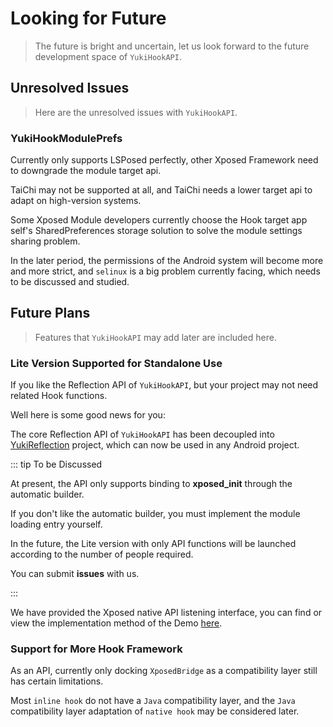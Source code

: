 # Looking for Future

> The future is bright and uncertain, let us look forward to the future development space of `YukiHookAPI`.

## Unresolved Issues

> Here are the unresolved issues with `YukiHookAPI`.

### YukiHookModulePrefs

Currently only supports LSPosed perfectly, other Xposed Framework need to downgrade the module target api.

TaiChi may not be supported at all, and TaiChi needs a lower target api to adapt on high-version systems.

Some Xposed Module developers currently choose the Hook target app self's SharedPreferences storage solution to solve the module settings sharing problem.

In the later period, the permissions of the Android system will become more and more strict, and `selinux` is a big problem currently facing, which needs to be discussed and studied.

## Future Plans

> Features that `YukiHookAPI` may add later are included here.

### Lite Version Supported for Standalone Use

If you like the Reflection API of `YukiHookAPI`, but your project may not need related Hook functions.

Well here is some good news for you:

The core Reflection API of `YukiHookAPI` has been decoupled into [YukiReflection](https://github.com/fankes/YukiReflection) project, which can now be used in any Android project.

::: tip To be Discussed

At present, the API only supports binding to **xposed_init** through the automatic builder.

If you don't like the automatic builder, you must implement the module loading entry yourself.

In the future, the Lite version with only API functions will be launched according to the number of people required.

You can submit **issues** with us.

:::

We have provided the Xposed native API listening interface, you can find or view the implementation method of the Demo [here](../config/xposed-using#native-xposed-api-events).

### Support for More Hook Framework

As an API, currently only docking `XposedBridge` as a compatibility layer still has certain limitations.

Most `inline hook` do not have a `Java` compatibility layer, and the `Java` compatibility layer adaptation of `native hook` may be considered later.